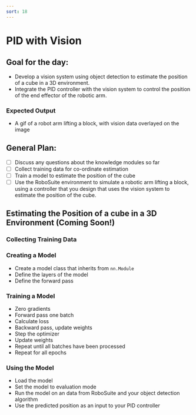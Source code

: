 ```yaml
---
sort: 18
---
```

# PID with Vision

## Goal for the day:

- Develop a vision system using object detection to estimate the position of a cube in a 3D environment.
- Integrate the PID controller with the vision system to control the position of the end effector of the robotic arm.

### Expected Output

- A gif of a robot arm lifting a block, with vision data overlayed on the image

## General Plan:
- [ ] Discuss any questions about the knowledge modules so far
- [ ] Collect training data for co-ordinate estimation
- [ ] Train a model to estimate the position of the cube
- [ ] Use the RoboSuite environment to simulate a robotic arm lifting a block, using a controller that you design that uses the vision system to estimate the position of the cube.

## Estimating the Position of a cube in a 3D Environment (Coming Soon!)

### Collecting Training Data

### Creating a Model

- Create a model class that inherits from `nn.Module`
- Define the layers of the model
- Define the forward pass

### Training a Model

- Zero gradients
- Forward pass one batch
- Calculate loss
- Backward pass, update weights
- Step the optimizer
- Update weights
- Repeat until all batches have been processed
- Repeat for all epochs

### Using the Model

- Load the model
- Set the model to evaluation mode
- Run the model on an data from RoboSuite and your object detection algorithm
- Use the predicted position as an input to your PID controller